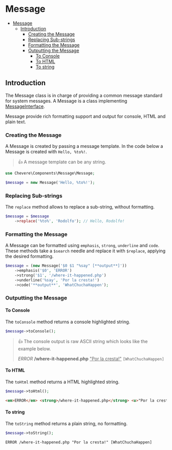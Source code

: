 # Message

- [Message](#message)
  - [Introduction](#introduction)
    - [Creating the Message](#creating-the-message)
    - [Replacing Sub-strings](#replacing-sub-strings)
    - [Formatting the Message](#formatting-the-message)
    - [Outputting the Message](#outputting-the-message)
      - [To Console](#to-console)
      - [To HTML](#to-html)
      - [To string](#to-string)

## Introduction

The Message class is in charge of providing a common message standard for system messages. A Message is a class implementing [MessageInterface](Chevere\Interfaces\Message\MessageInterface).

Message provide rich formatting support and output for console, HTML and plain text.

### Creating the Message

A Message is created by passing a message template. In the code below a Message is created with `Hello, %to%!`.

> 👍 A message template can be any string.

```php
use Chevere\Components\Message\Message;

$message = new Message('Hello, %to%!');
```

### Replacing Sub-strings

The `replace` method allows to replace a sub-string, without formatting.

```php
$message = $message
    ->replace('%to%', 'Rodolfo'); // Hello, Rodolfo!
```

### Formatting the Message

A Message can be formatted using `emphasis`, `strong`, `underline` and `code`. These methods take a `$search` needle and replace it with `$replace`, applying the desired formatting. 

```php
$message = (new Message('$0 $1 "%say" [**output**]'))
    ->emphasis('$0', 'ERROR')
    ->strong('$1', '/where-it-happened.php')
    ->underline('%say', 'Por la cresta!')
    ->code('**output**', 'WhatChuchaHappen');
```

### Outputting the Message

#### To Console

The `toConsole` method returns a console highlighted string.

```php
$message->toConsole();
```
> 👍 The console output is raw ASCII string which looks like the example below.
> 
> <em>ERROR</em> <strong>/where-it-happened.php</strong> <u>"Por la cresta!"</u> <code>[WhatChuchaHappen]</code>

#### To HTML

The `toHtml` method returns a HTML highlighted string.

```php
$message->toHtml();
```

```html
<em>ERROR</em> <strong>/where-it-happened.php</strong> <u>"Por la cresta!"</u> <code>[WhatChuchaHappen]</code>
```

#### To string

The `toString` method returns a plain string, no formatting.

```php
$message->toString();
```

```txt
ERROR /where-it-happened.php "Por la cresta!" [WhatChuchaHappen]
```